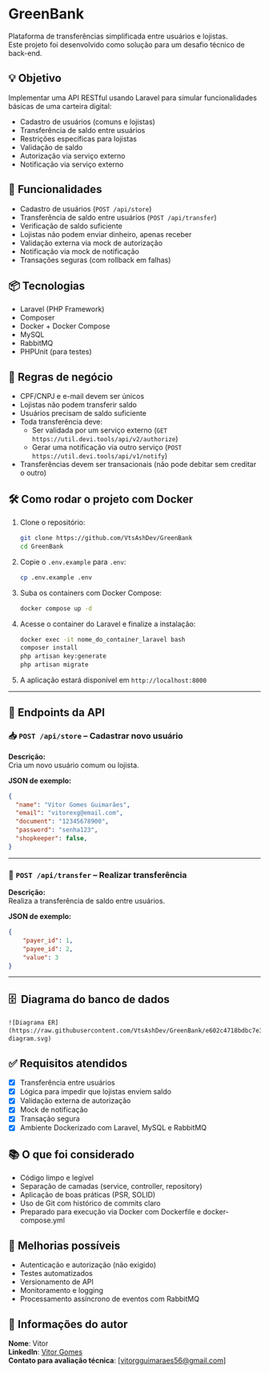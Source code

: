 # GreenBank

Plataforma de transferências simplificada entre usuários e lojistas.  
Este projeto foi desenvolvido como solução para um desafio técnico de back-end.

## 💡 Objetivo

Implementar uma API RESTful usando Laravel para simular funcionalidades básicas de uma carteira digital:

- Cadastro de usuários (comuns e lojistas)
- Transferência de saldo entre usuários
- Restrições específicas para lojistas
- Validação de saldo
- Autorização via serviço externo
- Notificação via serviço externo

## 🚀 Funcionalidades

- Cadastro de usuários (`POST /api/store`)
- Transferência de saldo entre usuários (`POST /api/transfer`)
- Verificação de saldo suficiente
- Lojistas não podem enviar dinheiro, apenas receber
- Validação externa via mock de autorização
- Notificação via mock de notificação
- Transações seguras (com rollback em falhas)

## 📦 Tecnologias

- Laravel (PHP Framework)
- Composer
- Docker + Docker Compose
- MySQL
- RabbitMQ
- PHPUnit (para testes)

## 🔐 Regras de negócio

- CPF/CNPJ e e-mail devem ser únicos
- Lojistas não podem transferir saldo
- Usuários precisam de saldo suficiente
- Toda transferência deve:
    - Ser validada por um serviço externo (`GET https://util.devi.tools/api/v2/authorize`)
    - Gerar uma notificação via outro serviço (`POST https://util.devi.tools/api/v1/notify`)
- Transferências devem ser transacionais (não pode debitar sem creditar o outro)

## 🛠 Como rodar o projeto com Docker

1. Clone o repositório:
   ```bash
   git clone https://github.com/VtsAshDev/GreenBank
   cd GreenBank
   ```

2. Copie o `.env.example` para `.env`:
   ```bash
   cp .env.example .env
   ```

3. Suba os containers com Docker Compose:
   ```bash
   docker compose up -d
   ```

4. Acesse o container do Laravel e finalize a instalação:
   ```bash
   docker exec -it nome_do_container_laravel bash
   composer install
   php artisan key:generate
   php artisan migrate
   ```

5. A aplicação estará disponível em `http://localhost:8000`

---

## 🔗 Endpoints da API

### 📥 `POST /api/store` – Cadastrar novo usuário

**Descrição:**  
Cria um novo usuário comum ou lojista.

**JSON de exemplo:**
```json
{
  "name": "Vitor Gomes Guimarães",
  "email": "vitorexg@email.com",
  "document": "12345678900",
  "password": "senha123",
  "shopkeeper": false,
}
```

---

### 💸 `POST /api/transfer` – Realizar transferência

**Descrição:**  
Realiza a transferência de saldo entre usuários.

**JSON de exemplo:**
```json
{
    "payer_id":	1,
    "payee_id": 2,
    "value": 3
}
```

---

## 🗄 ️ Diagrama do banco de dados

    ![Diagrama ER](https://raw.githubusercontent.com/VtsAshDev/GreenBank/e602c4718bdbc7e380724d9637ce71686985d4a9/docs/db-diagram.svg)


## ✅ Requisitos atendidos

- [x] Transferência entre usuários
- [x] Lógica para impedir que lojistas enviem saldo
- [x] Validação externa de autorização
- [x] Mock de notificação
- [x] Transação segura
- [x] Ambiente Dockerizado com Laravel, MySQL e RabbitMQ

## 📚 O que foi considerado

- Código limpo e legível
- Separação de camadas (service, controller, repository)
- Aplicação de boas práticas (PSR, SOLID)
- Uso de Git com histórico de commits claro
- Preparado para execução via Docker com Dockerfile e docker-compose.yml

## 📌 Melhorias possíveis

- Autenticação e autorização (não exigido)
- Testes automatizados
- Versionamento de API
- Monitoramento e logging
- Processamento assíncrono de eventos com RabbitMQ

## 🧑 Informações do autor

**Nome**: Vitor  
**LinkedIn**: [Vitor Gomes](https://www.linkedin.com/in/vitorgomesguimaraes/)  
**Contato para avaliação técnica**: [vitorgguimaraes56@gmail.com]
